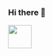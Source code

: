 ### Hi there 👋

<!--
**jamayka2/jamayka2** is a ✨ _special_ ✨ repository because its `README.md` (this file) appears on your GitHub profile.
 <img loading="lazy" src="https://cdn.jsdelivr.net/gh/devicons/devicon/icons/python/python-original.svg" width="48" height="48"/>
Here are some ideas to get you started:

- 🔭 I’m currently working on ...
- 🌱 I’m currently learning ...
- 👯 I’m looking to collaborate on ...
- 🤔 I’m looking for help with ...
- 💬 Ask me about ...
- 📫 How to reach me: ...
- 😄 Pronouns: ...
- ⚡ Fun fact: ...
-->
 <img loading="lazy" src="https://cdn.jsdelivr.net/gh/devicons/devicon/icons/python/python-original.svg" width="48" height="48"/>
